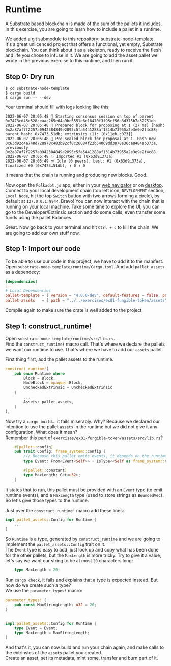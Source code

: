 # Runtime

A Substrate based blockchain is made of the sum of the pallets it includes.
In this exercise, you are going to learn how to include a pallet in a runtime.

We added a git submodule to this repository: [substrate-node-template](https://github.com/substrate-developer-hub/substrate-node-template).  
It's a great unlicenced project that offers a functional, yet empty, Substrate blockchain. You can think about it as a skeleton, ready to receive the flesh and life you chose to infuse in it.
We are going to add the asset pallet we wrote in the previous exercise to this runtime, and then run it.

## Step 0: Dry run

```shell
$ cd substrate-node-template
$ cargo build
$ cargo run -- --dev
```
Your terminal should fill with logs looking like this:
```shell
2022-06-07 20:05:48 🙌 Starting consensus session on top of parent 0x7473cd45e528ceaac265e04a9bc5551e6c16470f3f95cf56a8d375b7a32751db    
2022-06-07 20:05:48 🎁 Prepared block for proposing at 1 (27 ms) [hash: 0x2a87af7f2257a0942384849e2895c5fa5441288af1314b73955a2e3e9e2f4c88; parent_hash: 0x7473…51db; extrinsics (1): [0x11eb…c073]]    
2022-06-07 20:05:48 🔖 Pre-sealed block for proposal at 1. Hash now 0x63d92c4a748d728978c483b92cf8c26084f22b54069dd3878e36ca8484ab373a, previously 0x2a87af7f2257a0942384849e2895c5fa5441288af1314b73955a2e3e9e2f4c88.    
2022-06-07 20:05:48 ✨ Imported #1 (0x63d9…373a)    
2022-06-07 20:05:49 💤 Idle (0 peers), best: #1 (0x63d9…373a), finalized #0 (0x7473…51db), ⬇ 0 ⬆ 0   
```
It means that the chain is running and producing new blocks. Good.

Now open the `Polkadot.js` app, either in your [web navigator](https://polkadot.js.org/apps/#/explorer) or on [desktop](https://github.com/polkadot-js/apps/releases).
Connect to your local development chain (top left icon, `DEVELOPMENT` section, `Local Node`, hit the top `Switch` button with two arrows forming a circle), by default at `127.0.0.1:9944`.
Bravo! You can now interact with the chain that is running on your local machine.
Take some time to explore the UI, you can go to the Developer/Extrinsic section and do some calls, even transfer some funds using the pallet Balances.

Great. Now go back to your terminal and hit `Ctrl + c` to kill the chain. We are going to add our own stuff now.

## Step 1: Import our code

To be able to use our code in this project, we have to add it to the manifest.  
Open `substrate-node-template/runtime/Cargo.toml`.
And add `pallet_assets` as a dependecy:
```toml
[dependencies]
...
# Local Dependencies
pallet-template = { version = "4.0.0-dev", default-features = false, path = "../pallets/template" }
pallet-assets   = { path = "../../exercises/ex01-fungible-token/assets", default-features = false }
```

Compile again to make sure the crate is well added to the project.


## Step 1: construct_runtime!

Open `substrate-node-template/runtime/src/lib.rs`.  
Find the `construct_runtime!` macro call. That's where we declare the pallets we want our runtime to use. That's where we have to add our `assets` pallet.

First thing first, add the pallet assets to the runtime.
```rust
construct_runtime!(
	pub enum Runtime where
		Block = Block,
		NodeBlock = opaque::Block,
		UncheckedExtrinsic = UncheckedExtrinsic
	{
        ...
		Assets: pallet_assets,
	}
);
```

Now try a `cargo build`... it fails miserably. Why? Because we declared our intention to use the pallet `assets` in the runtime but we did not give it any configuration. What does it mean?  
Remember this part of `exercises/ex01-fungible-token/assets/src/lib.rs`?

```rust
	#[pallet::config]
	pub trait Config: frame_system::Config {
		/// Because this pallet emits events, it depends on the runtime's definition of an event.
		type Event: From<Event<Self>> + IsType<<Self as frame_system::Config>::Event>;

		#[pallet::constant]
		type MaxLength: Get<u32>;
	}
```
It states that to run, this pallet must be provided with an `Event` type (to emit runtime events), and a `MaxLength` type (used to store strings as `BoundedVec`).  
So let's give those types to the runtime.

Just over the `construct_runtime!` macro add these lines:

```rust
impl pallet_assets::Config for Runtime {
    ...
}
```

So `Runtime` is a type, generated by `construct_runtime` and we are going to implement the `pallet_assets::Config` trait on it.  
The `Event` type is easy to add, just look up and copy what has been done for the other pallets, but the `MaxLength` is more tricky.
Try to give it a value, let's say we want our string to be at most `20` characters long:
```rust
	type MaxLength = 20;
```
Run `cargo check`, it fails and explains that a type is expected instead. But how do we create such a type?  
We use the `parameter_types!` macro:

```rust
parameter_types! {
	pub const MaxStringLength: u32 = 20;
}


impl pallet_assets::Config for Runtime {
	type Event = Event;
	type MaxLength = MaxStringLength;
}
```

And that's it, you can now build and run your chain again, and make calls to the extrinsics of the `assets` pallet you created.  
Create an asset, set its metadata, mint some, transfer and burn part of it.
